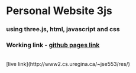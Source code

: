 # Personal Website 3js
###  using three.js, html, javascript and css 

### Working link - [github pages link](https://r97draco.github.io/Personal-Website-3js/)
<br>
[live link](http://www2.cs.uregina.ca/~jse553/res/)
